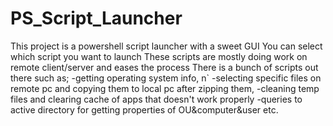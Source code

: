 # PS_Script_Launcher
This project is a powershell script launcher with a sweet GUI
You can select which script you want to launch
These scripts are mostly doing work on remote client/server and eases the process
There is a bunch of scripts out there such as;
-getting operating system info, n`
-selecting specific files on remote pc and copying them to local pc after zipping them,
-cleaning temp files and clearing cache of apps that doesn't work properly
-queries to  active directory for getting properties of OU&computer&user etc.
